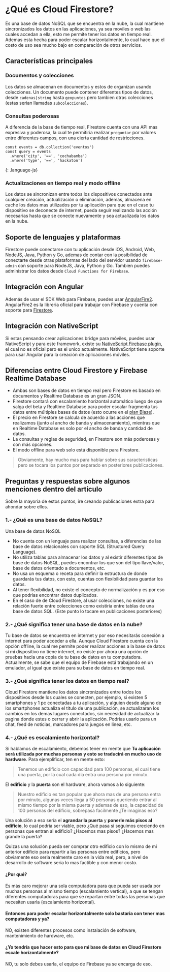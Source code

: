 # ¿Qué es Cloud Firestore?

Es una base de datos NoSQL que se encuentra en la nube, la cual mantiene sincronizados los datos en las aplicaciones, ya sea moviles o web las cuales accedan a ella, esto me permite tener los datos en tiempo real. Ademas esta hecha para poder escalar horizontalmente, lo cual hace que el costo de uso sea mucho bajo en comparación de otros servicios.

## Características principales

### Documentos y colecciones
Los datos se almacenan en documentos y estos de organizan usando colecciones. Un documento puede contener diferentes tipos de datos, desde `cadenas|string` hasta `geopuntos` pero tambien otras colecciones (estas serian llamadas `subcolecciones`).

### Consultas poderosas
A diferencia de la base de tiempo real, Firestore cuenta con una API mas expresiva y poderosa, la cual te permitiria realizar `preguntar` por valores entre diferentes campos, con una cierta cantidad de restricciones.

```
const events = db.collection('eventos')
const query = events
  .where('city', '==', 'cochabamba')
  .where('type', '==', 'hackaton')
```
{: .language-js}

### Actualizaciones en tiempo real y modo offline
Los datos se sincronizan entre todos los dispositivos conectados ante cualquier creación, actualización o eliminación, ademas, almacena en cache los datos mas utilizados por tu aplicación para que en el caso tu dispositivo se deconecte de internet, pueda seguir realizando las acción necesarias hasta que se conecte nuevamente y sea actualizada los datos en la nube.

## Soporte de lenguajes y plataformas
Firestore puede conectarse con tu aplicación desde iOS, Android, Web, NodeJS, Java, Python y Go, ademas de contar con la posibilidad de conectarte desde otras plataformas del lado del servidor usando `firebase-admin` con soporte para NodeJS, Java, Python y Go. Tambien puedes administrar los datos desde `Cloud Functions for Firebase`.

## Integración con Angular
Además de usar el SDK Web para Firebase, puedes usar [AngularFire2](https://github.com/angular/angularfire2). AngularFire2 es la libreria oficial para trabajar con Firebase y cuenta con soporte para [Firestore](https://github.com/angular/angularfire2#cloud-firestore).

## Integración con NativeScript
Si estas pensando crear aplicaciones bridge para móviles, puedes usar NativeScript y para este framework, existe su [NativeScript Firebase plugin](https://github.com/EddyVerbruggen/nativescript-plugin-firebase), el cual no es oficial pero es el unico actualmente. NativeScript tiene soporte para usar Angular para la creación de aplicaciones móviles.

## Diferencias entre Cloud Firestore y Firebase Realtime Database
- Ambas son bases de datos en tiempo real pero Firestore es basado en documentos y Realtime Database es un gran JSON.
- Firestore contará con escalamiento horizontal automático luego de que salga del beta y Realtime Database para poder escalar fragmenta tus datos entre múltiples bases de datos (esto ocurre en el [plan Blaze](https://firebase.google.com/pricing/)).
- El precio en Firestore se calcula de acuerdo a las acciones que realizamos (junto al ancho de banda y almacenamiento), mientras que en Realtime Database es solo por el ancho de banda y cantidad de datos.
- La consultas y reglas de seguridad, en Firestore son más poderosas y con más opciones.
- El modo offline para web solo está disponible para Firestore.

> Obviamente, hay mucho mas para hablar sobre sus caracteristicas pero se tocara los puntos por separado en posteriores publicaciones.

## Preguntas y respuestas sobre algunos menciones dentro del artículo
Sobre la mayoria de estos puntos, ire creando publicaciones extra para ahondar sobre ellos.

### 1.- ¿Qué es una base de datos NoSQL?
Una base de datos NoSQL
- No cuenta con un lenguaje para realizar consultas, a diferencias de las base de datos relacionales con soporte SQL (Structured Query Language).
- No utiliza tablas para almacenar los datos y al existir diferentes tipos de base de datos NoSQL, puedes encontrar los que son del tipo llave/valor, base de datos orientado a documentos, etc.
- No usa un esquema o receta para definir la estructura de donde guardarás tus datos, con esto, cuentas con flexibilidad para guardar los datos.
- Al tener flexibilidad, no existe el concepto de normalización y es por eso que podrias encontrar datos duplicados.
- En el caso de de Cloud Firestore, al usar colecciones, no existe una relación fuerte entre colecciones como existiria entre tablas de una base de datos SQL. (Este punto lo tocare en publicaciones posteriores)

### 2.- ¿Qué significa tener una base de datos en la nube?
Tu base de datos se encuentra en internet y por eso necesitarás conexión a internet para poder acceder a ella. Aunque Cloud Firestore cuenta con la opción offline, la cual me permite poder realizar acciones a la base de datos si mi dispositivo no tiene internet, no existe por ahora una opción de pruebas hacia una copia de tu base de datos en tu computadora. Actualmente, se sabe que el equipo de Firebase está trabajando en un emulador, al igual que existe para su base de datos en tiempo real.

### 3.- ¿Qué significa tener los datos en tiempo real?
Cloud Firestore mantiene los datos sincronizados entre todos los dispositivos desde los cuales se conecten, por ejemplo, si existen 5 smartphones y 1 pc conectadas a tu aplicación, y alguien desde alguno de los smartphones actualiza el titulo de una publicación, se actualizaran los cambios en los demas lugares conectados, sin necesidad de actualizar la pagina donde estes o cerrar y abrir la aplicación. Podrias usarlo para un chat, feed de noticias, marcadores para juegos en linea, etc.

### 4.- ¿Qué es escalamiento horizontal?
Si hablamos de escalamiento, debemos tener en mente que **Tu aplicación será utilizada por muchas personas y esto se traducirá en mucho uso de hardware**.
Para ejemplificar, ten en mente esto:

> Tenemos un edificio con capacidad para 100 personas, el cual tiene una puerta, por la cual cada día entra una persona por minuto.

El **edificio** y la **puerta** son el hardware, ahora vamos a lo siguiente:

> Nuestro edificio es tan popular que ahora mas de una persona entra por minuto, algunas veces llega a 50 personas queriendo entrar al mismo tiempo por la misma puerta y ademas de eso, la capacidad de 100 personas del edificio, sobrepasa facilmente ¿Te imaginas eso?

Una solución a eso sería el **agrandar la puerta** y **ponerle más pisos al edificio**, lo cual podria ser viable, pero ¿Qué pasa si seguimos creciendo en personas que entran al edificio? ¿Hacemos mas pisos? ¿Hacemos mas grande la puerta?

Quizas una solución pueda ser comprar otro edificio con lo mismo de mi anterior edificio para repartir a las personas entre edificios, pero obviamente eso seria realmente caro en la vida real, pero, a nivel de desarrollo de software seria lo mas factible y con menor costo.

#### ¿Por qué?
Es más caro mejorar una sola computadora para que pueda ser usada por muchas personas al mismo tiempo (escalamiento vertical), a que se tengan diferentes computadoras para que se repartan entre todas las personas que necesiten usarla (escalamiento horizontal).

#### Entonces para poder escalar horizontalmente solo bastaria con tener mas computadoras y ya?
NO, existen diferentes procesos como instalación de software, mantenimiento de hardware, etc.

#### ¿Yo tendría que hacer esto para que mi base de datos en Cloud Firestore escale horizontalmente?
NO, tu solo debes usarla, el equipo de Firebase ya se encarga de eso.
